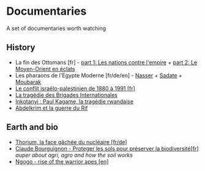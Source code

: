 # Documentaries
A set of documentaries worth watching

## History
- La fin des Ottomans [fr] - [part 1: Les nations contre l'empire](https://www.youtube.com/watch?v=XH8Iu4zfULY) + [part 2: Le Moyen-Orient en éclats](https://www.youtube.com/watch?v=U4bsjbEm6LU)
- Les pharaons de l'Egypte Moderne [fr/de/en] - [Nasser](http://www.arte.tv/guide/fr/047392-001-A/les-pharaons-de-l-egypte-moderne-1-3?autoplay=1) + [Sadate](http://www.arte.tv/guide/fr/047392-002-A/les-pharaons-de-l-egypte-moderne-2-3) + [Moubarak](http://www.arte.tv/guide/fr/047392-003-A/les-pharaons-de-l-egypte-moderne-3-3)
- [Le conflit israélo-palestinien de 1880 à 1991 [fr]](https://www.youtube.com/watch?v=nlMc5S66kiU)
- [La tragédie des Brigades Internationales](http://www.arte.tv/guide/fr/058378-000-A/la-tragedie-des-brigades-internationales?country=FR)
- [Inkotanyi : Paul Kagame, la tragédie rwandaise](https://www.arte.tv/fr/videos/062274-000-A/inkotanyi-paul-kagame-la-tragedie-rwandaise/)
- [Abdelkrim et la guerre du Rif](https://www.youtube.com/watch?v=YGIM5Gl23i0)

## Earth and bio
- [Thorium, la face gâchée du nucléaire [fr/de]](http://www.arte.tv/guide/fr/050775-000-A/thorium-la-face-gachee-du-nucleaire?autoplay=1)
- [Claude Bourguignon - Proteger les sols pour préserver la biodiversité[fr]](https://www.youtube.com/watch?v=K7wbDr_P8NU) _auper about agri, agro and how the soil works_
- [Ngogo - rise of the warrior apes [en]](https://www.youtube.com/watch?v=R2keXVK8u9c)



